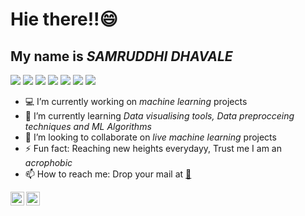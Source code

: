 # Hie there!!:smile:

## My name is ***SAMRUDDHI DHAVALE***
![](https://img.shields.io/badge/code-PYTHON-blue)  ![](https://img.shields.io/badge/code-JAVA-red)  ![](https://img.shields.io/badge/code-C-green)  ![](https://img.shields.io/badge/code-SQL-orange)  ![](https://img.shields.io/badge/code-HTML,CSS-blue)  ![](https://img.shields.io/badge/code-JAVASCRIPT-green)   ![](https://img.shields.io/badge/Tool-PowerBI-red)
* :computer: I’m currently working on *machine learning* projects
* 🌱 I’m currently learning *Data visualising tools, Data preprocceing techniques and ML Algorithms*
* 👯 I’m looking to collaborate on *live machine learning* projects
* ⚡ Fun fact: Reaching new heights everydayy, Trust me I am an *acrophobic*
* 📫 How to reach me: Drop your mail at [:email:](samruddhidhavale990@gmail.com)  
                  <a href="https://linkedin.com/in/samruddhi-dhavale990">
<img align="left" alt="Samruddhi dhavale" width="22px" src="https://github.com/WaylonWalker/WaylonWalker/blob/main/icon/linkedin.png?raw=true" /> 
  <a href="https://www.instagram.com/samruddhi_d5"><img align="left" width="22px" src="https://github.com/WaylonWalker/WaylonWalker/blob/main/icon/instagram.jpg?raw=true"></a><br>
  

                      
<!--
**samruddhid5/samruddhid5** is a ✨ _special_ ✨ repository because its `README.md` (this file) appears on your GitHub profile.

Here are some ideas to get you started:

- 🔭 I’m currently working on machine learning and opencv projects
- 🌱 I’m currently learning Data science,cloud computing
- 👯 I’m looking to collaborate on live machine learning projects
- 🤔 I’m looking for help with ...
- 💬 Ask me about ...
- 📫 How to reach me: Drop your mail at 
                     <a href="https://www.linkedin.com/in/samruddhi-dhavale-a7b4b91a9/"><br>
<img align="left" alt="Samruddhi dhavale" width="22px" src="https://cdn.jsdelivr.net/npm/simple-icons@v3/icons/linkedin.svg" />
                      
- 😄 Pronouns: 
- ⚡ Fun fact: Reaching new heights everydayy, Trust me I am an acrophobic
